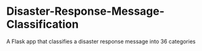 # Disaster-Response-Message-Classification
A Flask app that classifies a disaster response message into 36 categories
